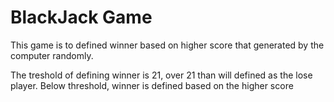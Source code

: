 # BlackJack Game

This game is to defined winner based on higher score that generated by the computer randomly.

The treshold of defining winner is 21, over 21 than will defined as the lose player.
Below threshold, winner is defined based on the higher score
